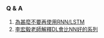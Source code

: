 ### Q & A
1. [為甚麼不要再使用RNN/LSTM](https://towardsdatascience.com/the-fall-of-rnn-lstm-2d1594c74ce0)
2. [李宏毅老師解釋DL會比NN好的系列](https://youtu.be/KKT2VkTdFyc)
